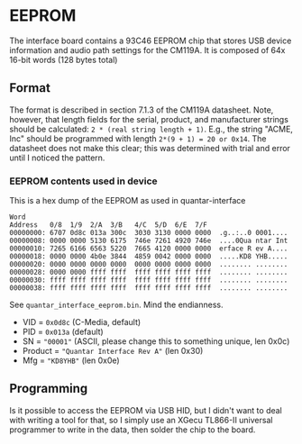# EEPROM

The interface board contains a 93C46 EEPROM chip that stores USB device
information and audio path settings for the CM119A. It is composed of 64x
16-bit words (128 bytes total)

## Format

The format is described in section 7.1.3 of the CM119A datasheet. Note, however,
that length fields for the serial, product, and manufacturer strings should be 
calculated: `2 * (real string length + 1)`. E.g., the string "ACME, Inc" should
be programmed with length `2*(9 + 1) = 20 or 0x14`. The datasheet does not make
this clear; this was determined with trial and error until I noticed the pattern.

### EEPROM contents used in device

This is a hex dump of the EEPROM as used in quantar-interface

```
Word
Address   0/8  1/9  2/A  3/B   4/C  5/D  6/E  7/F
00000000: 6707 0d8c 013a 300c  3030 3130 0000 0000  .g..:..0 0001....
00000008: 0000 0000 5130 6175  746e 7261 4920 746e  ....0Qua ntar Int
00000010: 7265 6166 6563 5220  7665 4120 0000 0000  erface R ev A....
00000018: 0000 0000 4b0e 3844  4859 0042 0000 0000  .....KD8 YHB.....
00000020: 0000 0000 0000 0000  0000 0000 0000 0000  ........ ........
00000028: 0000 0000 ffff ffff  ffff ffff ffff ffff  ........ ........
00000030: ffff ffff ffff ffff  ffff ffff ffff ffff  ........ ........
00000038: ffff ffff ffff ffff  ffff ffff ffff ffff  ........ ........
```

See `quantar_interface_eeprom.bin`. Mind the endianness.

 * VID = `0x0d8c` (C-Media, default)
 * PID = `0x013a` (default)
 * SN = `"00001"` (ASCII, please change this to something unique, len 0x0c)
 * Product = `"Quantar Interface Rev A"` (len 0x30)
 * Mfg = `"KD8YHB"` (len 0x0e)

## Programming
Is it possible to access the EEPROM via USB HID, but I didn't want to deal with
writing a tool for that, so I simply use an XGecu TL866-II universal programmer
to write in the data, then solder the chip to the board.
